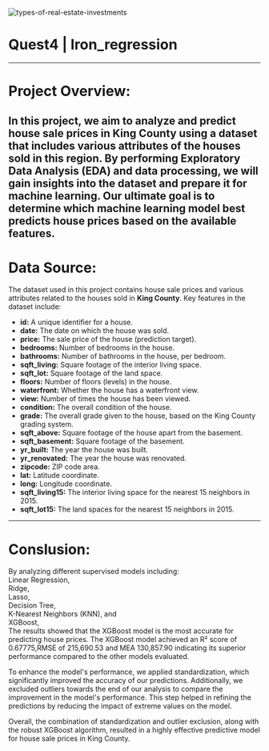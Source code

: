 
![types-of-real-estate-investments](https://github.com/Negar86/Quest4-Iron_regression/assets/160590005/91b5e7bb-ad57-48e2-a0f5-6287db07b307)

# Quest4 | Iron_regression
---
# Project Overview:
In this project, we aim to analyze and predict house sale prices in King County using a dataset that includes various attributes of the houses sold in this region. By performing Exploratory Data Analysis (EDA) and data processing, we will gain insights into the dataset and prepare it for machine learning. Our ultimate goal is to determine which machine learning model best predicts house prices based on the available features.
---
# Data Source:
The dataset used in this project contains house sale prices and various attributes related to the houses sold in **King County**. Key features in the dataset include:  
- **id:** A unique identifier for a house.  
- **date:** The date on which the house was sold.  
- **price:** The sale price of the house (prediction target).  
- **bedrooms:** Number of bedrooms in the house.  
- **bathrooms:** Number of bathrooms in the house, per bedroom.  
- **sqft_living:** Square footage of the interior living space.  
- **sqft_lot:** Square footage of the land space.  
- **floors:** Number of floors (levels) in the house.  
- **waterfront:** Whether the house has a waterfront view.  
- **view:** Number of times the house has been viewed.  
- **condition:** The overall condition of the house.  
- **grade:** The overall grade given to the house, based on the King County grading system.  
- **sqft_above:** Square footage of the house apart from the basement.  
- **sqft_basement:** Square footage of the basement.  
- **yr_built:** The year the house was built.  
- **yr_renovated:** The year the house was renovated.  
- **zipcode:** ZIP code area.  
- **lat:** Latitude coordinate.  
- **long:** Longitude coordinate.  
- **sqft_living15:** The interior living space for the nearest 15 neighbors in 2015.  
- **sqft_lot15:** The land spaces for the nearest 15 neighbors in 2015.
---
# Conslusion:  
By analyzing different supervised models including:   
Linear Regression,   
Ridge,   
Lasso,   
Decision Tree,   
K-Nearest Neighbors (KNN), and   
XGBoost,   
The results showed that the XGBoost model is the most accurate for predicting house prices. The XGBoost model achieved an R² score of 0.67775,RMSE of 215,690.53 and MEA 130,857.90 indicating its superior performance compared to the other models evaluated.  

To enhance the model's performance, we applied standardization, which significantly improved the accuracy of our predictions. Additionally, we excluded outliers towards the end of our analysis to compare the improvement in the model's performance. This step helped in refining the predictions by reducing the impact of extreme values on the model.  

Overall, the combination of standardization and outlier exclusion, along with the robust XGBoost algorithm, resulted in a highly effective predictive model for house sale prices in King County.







